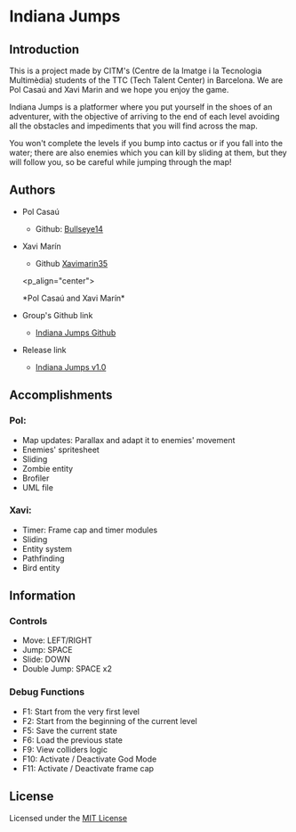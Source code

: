﻿# Indiana Jumps

## Introduction
This is a project made by CITM's (Centre de la Imatge i la Tecnologia Multimèdia) students of the TTC (Tech Talent Center) in Barcelona. We are Pol Casaú and Xavi Marin and we hope you enjoy the game.

Indiana Jumps is a platformer where you put yourself in the shoes of an adventurer, with the objective of arriving to the end of each level avoiding all the obstacles and impediments that you will find across the map.

You won't complete the levels if you bump into cactus or if you fall into the water; there are also enemies which you can kill by sliding at them, but they will follow you, so be careful while jumping through the map!

## Authors
* Pol Casaú
  - Github: [Bullseye14](https://github.com/Bullseye14)
  
* Xavi Marín
  - Github [Xavimarin35](https://github.com/xavimarin35)
  
  <p_align="center">
    <img src="" width=""/>
  </p>
  *Pol Casaú and Xavi Marín*
  
* Group's Github link
  - [Indiana Jumps Github](https://github.com/Bullseye14/Development-Pol-Xavi)
  
* Release link
  - [Indiana Jumps v1.0](https://github.com/Bullseye14/IndianaJumps/releases/tag/0.75)
  
## Accomplishments
### Pol:
- Map updates: Parallax and adapt it to enemies' movement
- Enemies' spritesheet
- Sliding
- Zombie entity
- Brofiler
- UML file

### Xavi:
- Timer: Frame cap and timer modules
- Sliding
- Entity system
- Pathfinding
- Bird entity

## Information

### Controls
- Move: LEFT/RIGHT
- Jump: SPACE
- Slide: DOWN
- Double Jump: SPACE x2

### Debug Functions
- F1: Start from the very first level
- F2: Start from the beginning of the current level
- F5: Save the current state
- F6: Load the previous state
- F9: View colliders logic
- F10: Activate / Deactivate God Mode
- F11: Activate / Deactivate frame cap
  
## License

Licensed under the [MIT License](LICENSE)
